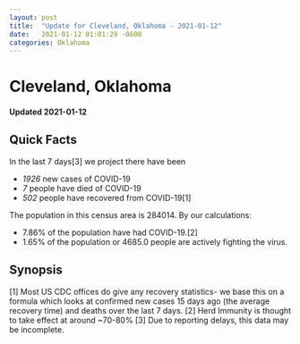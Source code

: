 ```yaml
---
layout: post
title:  "Update for Cleveland, Oklahoma - 2021-01-12"
date:   2021-01-12 01:01:29 -0600
categories: Oklahoma
---
```


# Cleveland, Oklahoma
#### Updated 2021-01-12

## Quick Facts

In the last 7 days[3] we project there have been
- *1926* new cases of COVID-19
- *7* people have died of COVID-19
- *502* people have recovered from COVID-19[1]

The population in this census area is 284014. By our calculations:
- 7.86% of the population have had COVID-19.[2]
- 1.65% of the population or 4685.0 people are actively fighting the virus.

## Synopsis




[1] Most US CDC offices do give any recovery statistics- we base this on a formula which looks at confirmed new cases
15 days ago (the average recovery time) and deaths over the last 7 days.
[2] Herd Immunity is thought to take effect at around ~70-80%
[3] Due to reporting delays, this data may be incomplete. 
    